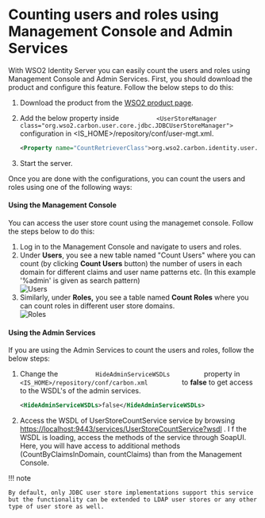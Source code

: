# Counting users and roles using Management Console and Admin Services

With WSO2 Identity Server you can easily count the users and roles using
Management Console and Admin Services. First, you should download the
product and configure this feature. Follow the below steps to do this:

1.  Download the product from the [WSO2 product
    page](https://wso2.com/identity-and-access-management/).
2.  Add the below property inside
    `           <UserStoreManager class="org.wso2.carbon.user.core.jdbc.JDBCUserStoreManager">          `
    configuration in \<IS\_HOME\>/repository/conf/user-mgt.xml.

    ``` xml
    <Property name="CountRetrieverClass">org.wso2.carbon.identity.user.store.count.jdbc.JDBCUserStoreCountRetriever</Property>
    ```

3.  Start the server.  
      

Once you are done with the configurations, you can count the users and
roles using one of the following ways:

#### Using the Management Console

You can access the user store count using the managemet console. Follow
the steps below to do this:

1.  Log in to the Management Console and navigate to users and roles.
2.  Under **Users**, you see a new table named "Count Users" where you
    can count (by clicking **Count Users** button) the number of users
    in each domain for different claims and user name patterns etc. (In
    this example '%admin' is given as search pattern)  
    ![Users](../../assets/img/using-wso2-identity-server/users.png) 
3.  Similarly, under **Roles,** you see a table named **Count Roles**
    where you can count roles in different user store domains.  
    ![Roles](../../assets/img/using-wso2-identity-server/roles.png) 

#### Using the Admin Services

If you are using the Admin Services to count the users and roles, follow
the below steps:

1.  Change the `           HideAdminServiceWSDLs          ` property in
    `           <IS_HOME>/repository/conf/carbon.xml          ` to
    **false** to get access to the WSDL's of the admin services.

    ``` xml
    <HideAdminServiceWSDLs>false</HideAdminServiceWSDLs>
    ```

2.  Access the WSDL of UserStoreCountService service by browsing
    <https://localhost:9443/services/UserStoreCountService?wsdl> . I f
    the WSDL is loading, access the methods of the service through
    SoapUI. Here, you will have access to additional methods
    (CountByClaimsInDomain, countClaims) than from the Management
    Console.

!!! note
    
    By default, only JDBC user store implementations support this service
    but the functionality can be extended to LDAP user stores or any other
    type of user store as well.
    
